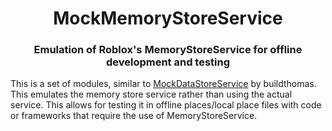 <div align="center">
    <h1>MockMemoryStoreService</h1>
    <h3>Emulation of Roblox's <b>MemoryStoreService</b> for offline development and testing</h3>
</div>

This is a set of modules, similar to [MockDataStoreService](https://github.com/buildthomas/MockDataStoreService) by buildthomas. This emulates the memory store service rather than using the actual service. This allows for testing it in offline places/local place files with code or frameworks that require the use of MemoryStoreService.